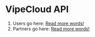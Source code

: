 VipeCloud API
=============

1. Users go here: [Read more words!](docs/more_words.md)
2. Partners go here: [Read more words!](docs/more_words.md)
